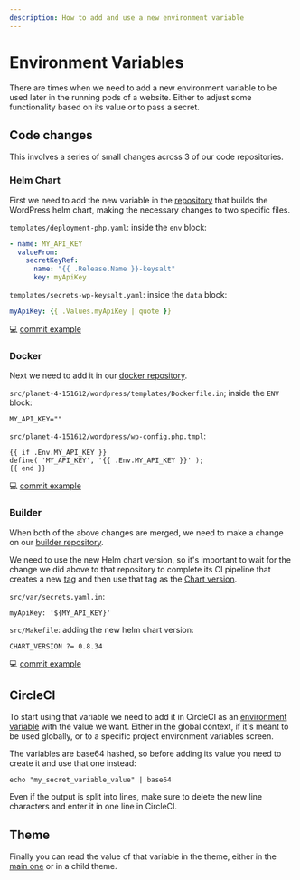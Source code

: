```yaml
---
description: How to add and use a new environment variable
---
```


# Environment Variables

There are times when we need to add a new environment variable to be used later in the running pods of a website. Either to adjust some functionality based on its value or to pass a secret.

## Code changes

This involves a series of small changes across 3 of our code repositories.

### Helm Chart

First we need to add the new variable in the [repository](https://github.com/greenpeace/planet4-helm-wordpress/) that builds the WordPress helm chart, making the necessary changes to two specific files.

`templates/deployment-php.yaml`: inside the `env` block:

```yaml
- name: MY_API_KEY
  valueFrom:
    secretKeyRef:
      name: "{{ .Release.Name }}-keysalt"
      key: myApiKey
```

`templates/secrets-wp-keysalt.yaml`: inside the `data` block:

```yaml
myApiKey: {{ .Values.myApiKey | quote }}
```

:computer: [commit example](https://github.com/greenpeace/planet4-helm-wordpress/commit/4ac57c7ae7a163891e5a8d925c273f1844bdf925)

### Docker

Next we need to add it in our [docker repository](https://github.com/greenpeace/planet4-docker).

`src/planet-4-151612/wordpress/templates/Dockerfile.in`; inside the `ENV` block:

```
MY_API_KEY=""
```

`src/planet-4-151612/wordpress/wp-config.php.tmpl`:

```tt2
{{ if .Env.MY_API_KEY }}
define( 'MY_API_KEY', '{{ .Env.MY_API_KEY }}' ); 
{{ end }}
```

:computer: [commit example](https://github.com/greenpeace/planet4-docker/commit/941437e0fccb4a2c9b987e0eae3cf5b09ebd7dac)

### Builder

When both of the above changes are merged, we need to make a change on our [builder repository](https://github.com/greenpeace/planet4-builder).&#x20;

We need to use the new Helm chart version, so it's important to wait for the change we did above to that repository to complete its CI pipeline that creates a new [tag](https://github.com/greenpeace/planet4-helm-wordpress/tags) and then use that tag as the [Chart version](https://github.com/greenpeace/planet4-builder/blob/v1.2.210/src/Makefile#L10).

`src/var/secrets.yaml.in`:

```
myApiKey: '${MY_API_KEY}'
```

`src/Makefile`: adding the new helm chart version:

```
CHART_VERSION ?= 0.8.34
```

:computer: [commit example](https://github.com/greenpeace/planet4-builder/commit/20d8c1a224553ca3cc7de2067ac500aff93e2151)

## CircleCI

To start using that variable we need to add it in CircleCI as an [environment variable](https://circleci.com/docs/env-vars/) with the value we want. Either in the global context, if it's meant to be used globally, or to a specific project environment variables screen.

The variables are base64 hashed, so before adding its value you need to create it and use that one instead:

```shell
echo "my_secret_variable_value" | base64
```

Even if the output is split into lines, make sure to delete the new line characters and enter it in one line in CircleCI.

## Theme

Finally you can read the value of that variable in the theme, either in the [main one](https://github.com/greenpeace/planet4-master-theme/blob/v1.337.0/src/Sendgrid.php#L30) or in a child theme.

